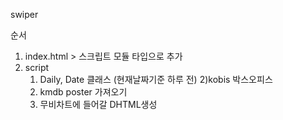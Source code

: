 swiper

순서
1. index.html > 스크립트 모듈 타입으로 추가
2. script
	1) Daily, Date 클래스 (현재날짜기준 하루 전) 
	2)kobis 박스오피스 
	3) kmdb poster 가져오기
	4) 무비차트에 들어갈 DHTML생성	
